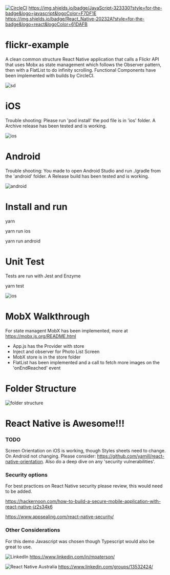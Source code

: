 [![CircleCI](https://circleci.com/gh/MarshalPaterson/flickr-example/tree/main.svg?style=svg)](https://circleci.com/gh/MarshalPaterson/flickr-example/tree/main) https://img.shields.io/badge/JavaScript-323330?style=for-the-badge&logo=javascript&logoColor=F7DF1E https://img.shields.io/badge/React_Native-20232A?style=for-the-badge&logo=react&logoColor=61DAFB

# flickr-example

A clean common structure React Native application that calls a Flickr API that uses Mobx as state management which follows the Observer pattern, then with a FlatList to do infinity scrolling. Functional Components have been implemented with builds by CircleCI.

![sd](https://github.com/MarshalPaterson/flickr-example/blob/main/SolutionDesign/SolutionDesign.drawio.png)

# iOS
Trouble shooting: Please run 'pod install' the pod file is in 'ios' folder. A Archive release has been tested and is working.

![ios](https://github.com/MarshalPaterson/flickr-example/blob/main/SolutionDesign/ios.gif)

# Android

Trouble shooting: You made to open Android Studio and run ./gradle from the 'android' folder. A Release build has been tested and is working.

![android](https://github.com/MarshalPaterson/flickr-example/blob/main/SolutionDesign/android.gif)

# Install and run
yarn 

yarn run ios

yarn run android

# Unit Test
Tests are run with Jest and Enzyme

yarn test

![ios](https://github.com/MarshalPaterson/flickr-example/blob/main/SolutionDesign/UnitTests.png)

# MobX Walkthrough
For state managent MobX has been implemented, more at https://mobx.js.org/README.html

* App.js has the Provider with store
* Inject and observer for Photo List Screen
* MobX store is in the store folder
* FlatList has been implemented and a call to fetch more images on the 'onEndReached' event

# Folder Structure

![folder structure](https://github.com/MarshalPaterson/flickr-example/blob/main/SolutionDesign/folders.png)

# React Native is Awesome!!!

### TODO
Screen Orientation on iOS is working, though Styles sheets need to change. On Android not changing. Please consider: https://github.com/yamill/react-native-orientation. Also do a deep dive on any 'security vulnerabilities'.

### Security options
For best practices on React Native security please review, this would need to be added.

https://hackernoon.com/how-to-build-a-secure-mobile-application-with-react-native-jz2s34k6

https://www.appsealing.com/react-native-security/

### Other Considerations
For this demo Javascript was chosen though Typescript would also be great to use.

![LinkedIn](https://img.shields.io/badge/LinkedIn-0077B5?style=for-the-badge&logo=linkedin&logoColor=white) https://www.linkedin.com/in/mpaterson/

![React Native Australia](https://media-exp1.licdn.com/dms/image/C5107AQGdkqfacGal1g/group-logo_image-shrink_92x92/0/1631004853641?e=1635202800&v=beta&t=Hh_DGogeu-AMb3xv90J0XUX1pk5tzi06ep3wQjKnlg0) https://www.linkedin.com/groups/13532424/
